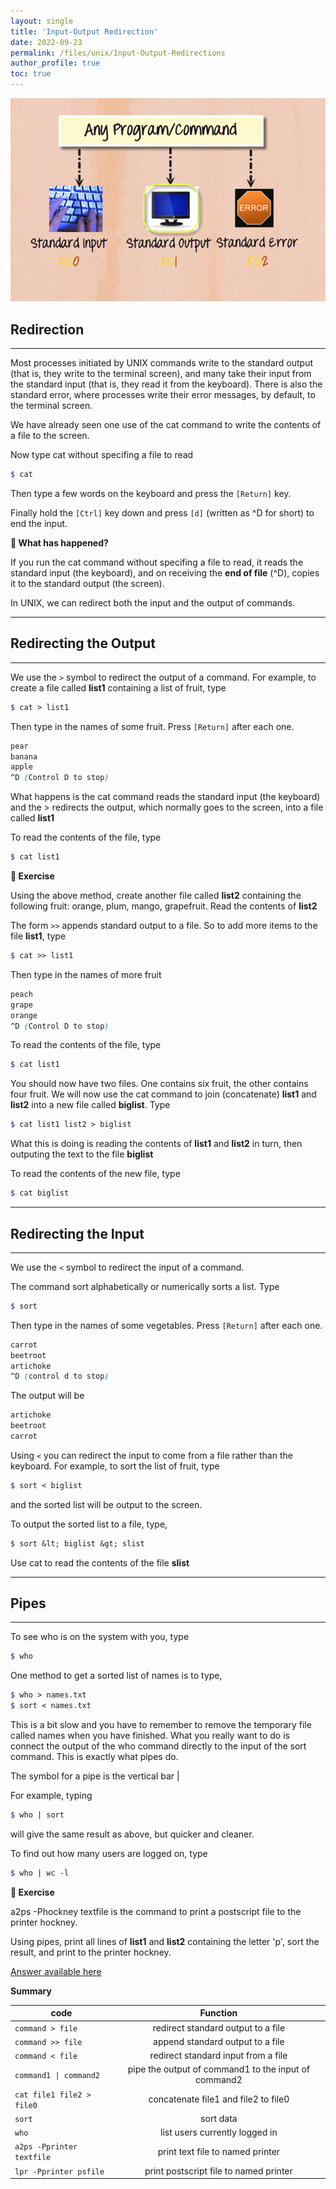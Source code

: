 ```yaml
---
layout: single
title: 'Input-Output Redirection'
date: 2022-09-23
permalink: /files/unix/Input-Output-Redirections
author_profile: true
toc: true
---
```


![Unix files sytem](/images/unix/Streams.webp)

## Redirection  
---
Most processes initiated by UNIX commands write to the standard output (that is, they write to the terminal screen), and many take their input from the standard input (that is, they read it from the keyboard). There is also the standard error, where processes write their error messages, by default, to the terminal screen.

We have already seen one use of the cat command to write the contents of a file to the screen.

Now type cat without specifing a file to read
```scss
$ cat
```
Then type a few words on the keyboard and press the `[Return]` key.

Finally hold the `[Ctrl]` key down and press `[d]` (written as ^D for short) to end the input.

<b>:loudspeaker: What has happened?</b>

If you run the cat command without specifing a file to read, it reads the standard input (the keyboard), and on receiving the **end of file** (^D), copies it to the standard output (the screen).

In UNIX, we can redirect both the input and the output of commands.

---
## Redirecting the Output  
---

We use the `>` symbol to redirect the output of a command. For example, to create a file called **list1** containing a list of fruit, type  

```scss
$ cat > list1
```

Then type in the names of some fruit. Press `[Return]` after each one.

```scss
pear  
banana  
apple  
^D (Control D to stop)
```

What happens is the cat command reads the standard input (the keyboard) and the > redirects the output, which normally goes to the screen, into a file called **list1**

To read the contents of the file, type

```scss
$ cat list1
```
<b>:loudspeaker: Exercise</b>

Using the above method, create another file called **list2** containing the following fruit: orange, plum, mango, grapefruit. Read the contents of **list2**

The form `>>` appends standard output to a file. So to add more items to the file **list1**, type

```scss
$ cat >> list1
```

Then type in the names of more fruit

```scss
peach  
grape  
orange  
^D (Control D to stop)
```

To read the contents of the file, type

```scss
$ cat list1
```

You should now have two files. One contains six fruit, the other contains four fruit. We will now use the cat command to join (concatenate) **list1** and **list2** into a new file called **biglist**. Type

```scss
$ cat list1 list2 > biglist
```

What this is doing is reading the contents of **list1** and **list2** in turn, then outputing the text to the file **biglist**

To read the contents of the new file, type

```scss
$ cat biglist
```

---
## Redirecting the Input  
---

We use the `<` symbol to redirect the input of a command.

The command sort alphabetically or numerically sorts a list. Type

```scss
$ sort
```

Then type in the names of some vegetables. Press `[Return]` after each one.

```scss
carrot  
beetroot  
artichoke  
^D (control d to stop)  
```

The output will be

```scss
artichoke  
beetroot  
carrot
```

Using `<` you can redirect the input to come from a file rather than the keyboard. For example, to sort the list of fruit, type

```scss
$ sort < biglist
```
and the sorted list will be output to the screen.

To output the sorted list to a file, type,

```scss
$ sort &lt; biglist &gt; slist
```
Use cat to read the contents of the file **slist**

---
## Pipes
---
To see who is on the system with you, type

```scss
$ who
```
One method to get a sorted list of names is to type,

```scss
$ who > names.txt  
$ sort < names.txt
```
This is a bit slow and you have to remember to remove the temporary file called names when you have finished. What you really want to do is connect the output of the who command directly to the input of the sort command. This is exactly what pipes do. 

The symbol for a pipe is the vertical bar |

For example, typing

```scss
$ who | sort
```
will give the same result as above, but quicker and cleaner.

To find out how many users are logged on, type

```scss
$ who | wc -l  
```
<b> :loudspeaker: Exercise </b>

a2ps -Phockney textfile is the command to print a postscript file to the printer hockney.

Using pipes, print all lines of **list1** and **list2** containing the letter 'p', sort the result, and print to the printer hockney.

[Answer available here](pipeanswer.html)

<b>Summary </b>

| code           | Function       |
| --- | :---: |
| ` command > file ` | redirect standard output to a file |
| ` command >> file ` | append standard output to a file |
| ` command < file ` | redirect standard input from a file |
| ` command1 \| command2 ` | pipe the output of command1 to the input of command2 |
| ` cat file1 file2 > file0 ` | concatenate file1 and file2 to file0 |
| ` sort ` | sort data |
| ` who ` | list users currently logged in |
| ` a2ps -Pprinter textfile ` | print text file to named printer |
| ` lpr -Pprinter psfile ` | print postscript file to named printer |
